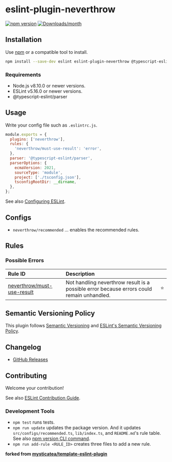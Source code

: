 # eslint-plugin-neverthrow

[![npm version](https://img.shields.io/npm/v/eslint-plugin-neverthrow.svg)](https://www.npmjs.com/package/eslint-plugin-neverthrow)
[![Downloads/month](https://img.shields.io/npm/dm/eslint-plugin-neverthrow.svg)](http://www.npmtrends.com/eslint-plugin-neverthrow)

## Installation

Use [npm](https://www.npmjs.com/) or a compatible tool to install.

```bash
npm install --save-dev eslint eslint-plugin-neverthrow @typescript-eslint/parser
```

### Requirements

- Node.js v8.10.0 or newer versions.
- ESLint v5.16.0 or newer versions.
- @typescript-eslint/parser

## Usage

Write your config file such as `.eslintrc.js`.

```js
module.exports = {
  plugins: ['neverthrow'],
  rules: {
    'neverthrow/must-use-result': 'error',
  },
  parser: '@typescript-eslint/parser',
  parserOptions: {
    ecmaVersion: 2021,
    sourceType: 'module',
    project: ['./tsconfig.json'],
    tsconfigRootDir: __dirname,
  },
};
```

See also [Configuring ESLint](https://eslint.org/docs/user-guide/configuring).

## Configs

- `neverthrow/recommended` ... enables the recommended rules.

## Rules

<!--RULE_TABLE_BEGIN-->

### Possible Errors

| Rule ID                                                       | Description                                                                                |     |
| :------------------------------------------------------------ | :----------------------------------------------------------------------------------------- | :-: |
| [neverthrow/must-use-result](./docs/rules/must-use-result.md) | Not handling neverthrow result is a possible error because errors could remain unhandled. | ⭐️ |

<!--RULE_TABLE_END-->

## Semantic Versioning Policy

This plugin follows [Semantic Versioning](http://semver.org/) and [ESLint's Semantic Versioning Policy](https://github.com/eslint/eslint#semantic-versioning-policy).

## Changelog

- [GitHub Releases](https://github.com/mdbetancourt/eslint-plugin-neverthrow/releases)

## Contributing

Welcome your contribution!

See also [ESLint Contribution Guide](https://eslint.org/docs/developer-guide/contributing/).

### Development Tools

- `npm test` runs tests.
- `npm run update` updates the package version. And it updates `src/configs/recommended.ts`, `lib/index.ts`, and `README.md`'s rule table. See also [npm version CLI command](https://docs.npmjs.com/cli/version).
- `npm run add-rule <RULE_ID>` creates three files to add a new rule.

**forked from [mysticatea/template-eslint-plugin](https://github.com/mysticatea/template-eslint-plugin)**
